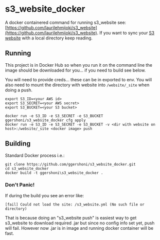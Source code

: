 # s3_website_docker
A docker containered command for running s3_website see: [https://github.com/laurilehmijoki/s3_website](https://github.com/laurilehmijoki/s3_website).  If you want to sync your [S3 website](http://docs.aws.amazon.com/AmazonS3/latest/dev/WebsiteHosting.html) with a local directory keep reading.

## Running

This project is in Docker Hub so when you run it on the command line the image should be downloaded for you... if you need to build see below.

You will need to provide creds... these can be in exported to env.  You will also need to mount the directory with website into ```/website/_site``` when doing a push.

```
export S3_ID=<your AWS id>
export S3_SECRET=<your AWS secret>
export S3_BUCKET=<your S3 bucket>

docker run -e S3_ID -e S3_SECRET -e S3_BUCKET ggershoni/s3_website_docker cfg apply
docker run -e S3_ID -e S3_SECRET -e S3_BUCKET -v <dir with website on host>:/website/_site <docker image> push
```

## Building
Standard Docker process i.e.:

```
git clone https://github.com/ggershoni/s3_website_docker.git
cd s3_website_docker
docker build -t ggershoni\s3_website_docker .
```
### Don't Panic!
If during the build you see an error like:

```
[fail] Could not load the site: /s3_website.yml (No such file or directory)
```
That is because doing an "s3_website push" is easiest way to get s3_website to download required .jar but since no config info set yet, push will fail.  However now .jar is in image and running docker container will be fast.

